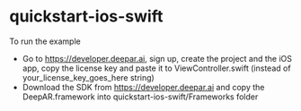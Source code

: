 # quickstart-ios-swift

To run the example

* Go to https://developer.deepar.ai, sign up, create the project and the iOS app, copy the license key and paste it to ViewController.swift (instead of your_license_key_goes_here string)
* Download the SDK from https://developer.deepar.ai and copy the DeepAR.framework into quickstart-ios-swift/Frameworks folder
